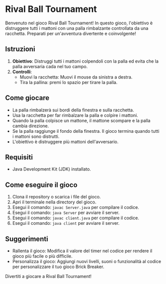 # Rival Ball Tournament

Benvenuto nel gioco Rival Ball Tournament! In questo gioco, l'obiettivo è distruggere tutti i mattoni con una palla rimbalzante controllata da una racchetta. Preparati per un'avventura divertente e coinvolgente!

## Istruzioni

1. **Obiettivo**: Distruggi tutti i mattoni colpendoli con la palla ed evita che la palla avversaria cada nel tuo campo.
2. **Controlli**:
   - Muovi la racchetta: Muovi il mouse da sinistra a destra.
   - Tira la pallina: premi lo spazio per tirare la palla.

## Come giocare

- La palla rimbalzerà sui bordi della finestra e sulla racchetta.
- Usa la racchetta per far rimbalzare la palla e colpire i mattoni.
- Quando la palla colpisce un mattone, il mattone scompare e la palla cambia direzione.
- Se la palla raggiunge il fondo della finestra. Il gioco termina quando tutti i mattoni sono distrutti.
- L'obiettivo è distruggere più mattoni dell'avversario.

## Requisiti

- Java Development Kit (JDK) installato.

## Come eseguire il gioco

1. Clona il repository o scarica i file del gioco.
2. Apri il terminale nella directory del gioco.
3. Esegui il comando: `javac Server.java` per compilare il codice.
4. Esegui il comando: `java Server` per avviare il server.
5. Esegui il comando: `javac client.java` per compilare il codice.
6. Esegui il comando: `java client` per avviare il server.

## Suggerimenti

- Rallenta il gioco: Modifica il valore del timer nel codice per rendere il gioco più facile o più difficile.
- Personalizza il gioco: Aggiungi nuovi livelli, suoni o funzionalità al codice per personalizzare il tuo gioco Brick Breaker.

Divertiti a giocare a Rival Ball Tournament!
